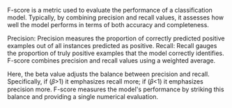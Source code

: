 F-score is a metric used to evaluate the performance of a classification model. Typically, by combining precision and recall values, it assesses how well the model performs in terms of both accuracy and completeness.

Precision: Precision measures the proportion of correctly predicted positive examples out of all instances predicted as positive.
Recall: Recall gauges the proportion of truly positive examples that the model correctly identifies.
F-score combines precision and recall values using a weighted average.

Here, the beta value adjusts the balance between precision and recall. Specifically, if (𝛽>1) it emphasizes recall more; if (𝛽<1) it emphasizes precision more. F-score measures the model's performance by striking this balance and providing a single numerical evaluation.
